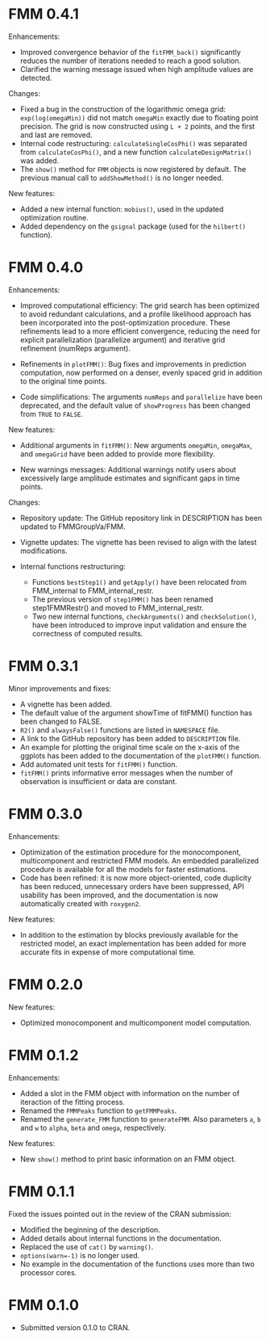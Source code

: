 
# FMM 0.4.1

Enhancements:

- Improved convergence behavior of the `fitFMM_back()` significantly reduces the number of iterations needed to reach a good solution.
- Clarified the warning message issued when high amplitude values are detected.

Changes:

- Fixed a bug in the construction of the logarithmic omega grid: `exp(log(omegaMin))` did not match `omegaMin` exactly due to floating point precision. The grid is now constructed using `L + 2` points, and the first and last are removed.
- Internal code restructuring: `calculateSingleCosPhi()` was separated from `calculateCosPhi()`, and a new function `calculateDesignMatrix()` was added.
- The `show()` method for `FMM` objects is now registered by default. The previous manual call to `addShowMethod()` is no longer needed.

New features:
- Added a new internal function: `mobius()`, used in the updated optimization routine.
- Added dependency on the `gsignal` package (used for the `hilbert()` function).


# FMM 0.4.0

Enhancements:

- Improved computational efficiency: The grid search has been optimized to avoid redundant calculations, and a profile likelihood approach has been incorporated into the post-optimization procedure. These refinements lead to a more efficient convergence, reducing the need for explicit parallelization (parallelize argument) and iterative grid refinement (numReps argument).

- Refinements in `plotFMM()`: Bug fixes and improvements in prediction computation, now performed on a denser, evenly spaced grid in addition to the original time points.

- Code simplifications: The arguments `numReps` and `parallelize` have been deprecated, and the default value of `showProgress` has been changed from `TRUE` to `FALSE`.

New features:

- Additional arguments in `fitFMM()`: New arguments `omegaMin`, `omegaMax`, and `omegaGrid` have been added to provide more flexibility.

- New warnings messages: Additional warnings notify users about excessively large amplitude estimates and significant gaps in time points.

Changes:

-  Repository update: The GitHub repository link in DESCRIPTION has been updated to FMMGroupVa/FMM.

-  Vignette updates: The vignette has been revised to align with the latest modifications.

-  Internal functions restructuring: 
    - Functions `bestStep1()` and `getApply()` have been relocated from FMM_internal to FMM_internal_restr.
    - The previous version of `step1FMM()` has been renamed step1FMMRestr() and moved to FMM_internal_restr.
    - Two new internal functions, `checkArguments()` and `checkSolution()`, have been introduced to improve input validation and ensure the correctness of computed results.
 

# FMM 0.3.1

Minor improvements and fixes:

-   A vignette has been added.
-   The default value of the argument showTime of fitFMM() function has been changed to FALSE.
-   `R2()` and `alwaysFalse()` functions are listed in `NAMESPACE` file.
-   A link to the GitHub repository has been added to `DESCRIPTION` file.
-   An example for plotting the original time scale on the x-axis of the ggplots has been added to the documentation of the `plotFMM()` function.
-   Add automated unit tests for `fitFMM()` function.
-   `fitFMM()` prints informative error messages when the number of observation is insufficient or data are constant.

# FMM 0.3.0

Enhancements:

-   Optimization of the estimation procedure for the monocomponent, multicomponent and restricted FMM models. An embedded parallelized procedure is available for all the models for faster estimations.
-   Code has been refined: it is now more object-oriented, code duplicity has been reduced, unnecessary orders have been suppressed, API usability has been improved, and the documentation is now automatically created with `roxygen2`.

New features:

-   In addition to the estimation by blocks previously available for the restricted model, an exact implementation has been added for more accurate fits in expense of more computational time.

# FMM 0.2.0

New features:

-   Optimized monocomponent and multicomponent model computation.

# FMM 0.1.2

Enhancements:

-   Added a slot in the FMM object with information on the number of iteraction of the fitting process.
-   Renamed the `FMMPeaks` function to `getFMMPeaks`.
-   Renamed the `generate_FMM` function to `generateFMM`. Also parameters `a`, `b` and `w` to `alpha`, `beta` and `omega`, respectively.

New features:

-   New `show()` method to print basic information on an FMM object.

# FMM 0.1.1

Fixed the issues pointed out in the review of the CRAN submission:

-   Modified the beginning of the description.
-   Added details about internal functions in the documentation.
-   Replaced the use of `cat()` by `warning()`.
-   `options(warn=-1)` is no longer used.
-   No example in the documentation of the functions uses more than two processor cores.

# FMM 0.1.0

-   Submitted version 0.1.0 to CRAN.
